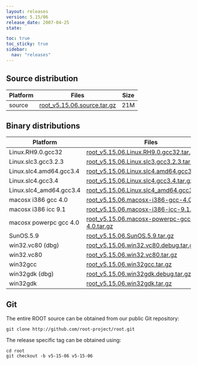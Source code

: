 ```yaml
---
layout: releases
version: 5.15/06
release_date: 2007-04-25
state:

toc: true
toc_sticky: true
sidebar:
  nav: "releases"
---
```



## Source distribution

| Platform       | Files | Size |
|-----------|-------|-----|
| source | [root_v5.15.06.source.tar.gz](https://root.cern/download/root_v5.15.06.source.tar.gz) |  21M |


## Binary distributions

| Platform       | Files | Size |
|-----------|-------|-----|
| Linux.RH9.0.gcc32 | [root_v5.15.06.Linux.RH9.0.gcc32.tar.gz](https://root.cern/download/root_v5.15.06.Linux.RH9.0.gcc32.tar.gz) |  35M |
| Linux.slc3.gcc3.2.3 | [root_v5.15.06.Linux.slc3.gcc3.2.3.tar.gz](https://root.cern/download/root_v5.15.06.Linux.slc3.gcc3.2.3.tar.gz) |  34M |
| Linux.slc4.amd64.gcc3.4 | [root_v5.15.06.Linux.slc4.amd64.gcc3.4.tar.gz](https://root.cern/download/root_v5.15.06.Linux.slc4.amd64.gcc3.4.tar.gz) |  37M |
| Linux.slc4.gcc3.4 | [root_v5.15.06.Linux.slc4.gcc3.4.tar.gz](https://root.cern/download/root_v5.15.06.Linux.slc4.gcc3.4.tar.gz) |  35M |
| Linux.slc4_amd64.gcc3.4 | [root_v5.15.06.Linux.slc4_amd64.gcc3.4.tar.gz](https://root.cern/download/root_v5.15.06.Linux.slc4_amd64.gcc3.4.tar.gz) |  36M |
| macosx i386 gcc 4.0 | [root_v5.15.06.macosx-i386-gcc-4.0.tar.gz](https://root.cern/download/root_v5.15.06.macosx-i386-gcc-4.0.tar.gz) |  38M |
| macosx i386 icc 9.1 | [root_v5.15.06.macosx-i386-icc-9.1.tar.gz](https://root.cern/download/root_v5.15.06.macosx-i386-icc-9.1.tar.gz) |  71M |
| macosx powerpc gcc 4.0 | [root_v5.15.06.macosx-powerpc-gcc-4.0.tar.gz](https://root.cern/download/root_v5.15.06.macosx-powerpc-gcc-4.0.tar.gz) |  35M |
| SunOS.5.9 | [root_v5.15.06.SunOS.5.9.tar.gz](https://root.cern/download/root_v5.15.06.SunOS.5.9.tar.gz) |  41M |
| win32.vc80 (dbg) | [root_v5.15.06.win32.vc80.debug.tar.gz](https://root.cern/download/root_v5.15.06.win32.vc80.debug.tar.gz) |  88M |
| win32.vc80 | [root_v5.15.06.win32.vc80.tar.gz](https://root.cern/download/root_v5.15.06.win32.vc80.tar.gz) |  40M |
| win32gcc | [root_v5.15.06.win32gcc.tar.gz](https://root.cern/download/root_v5.15.06.win32gcc.tar.gz) |  42M |
| win32gdk (dbg) | [root_v5.15.06.win32gdk.debug.tar.gz](https://root.cern/download/root_v5.15.06.win32gdk.debug.tar.gz) |  85M |
| win32gdk | [root_v5.15.06.win32gdk.tar.gz](https://root.cern/download/root_v5.15.06.win32gdk.tar.gz) |  43M |


## Git
The entire ROOT source can be obtained from our public Git repository:

~~~
git clone http://github.com/root-project/root.git
~~~
The release specific tag can be obtained using:
~~~
cd root
git checkout -b v5-15-06 v5-15-06
~~~

